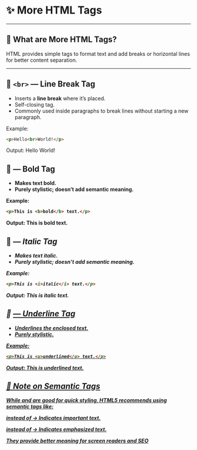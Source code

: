 
# ✨ More HTML Tags 

---

## 📌 What are More HTML Tags?

HTML provides simple tags to format text and add breaks or horizontal lines for better content separation.

---

## 🔹 `<br>` — Line Break Tag

- Inserts a **line break** where it’s placed.
- Self-closing tag.
- Commonly used inside paragraphs to break lines without starting a new paragraph.

Example:
```html
<p>Hello<br>World!</p>
```
Output:
Hello
World!

## 🔹 <b> — Bold Tag

- Makes text bold.
- Purely stylistic; doesn’t add semantic meaning.

Example:

```html
<p>This is <b>bold</b> text.</p>
```
Output:
This is **bold** text.

## 🔹 <i> — Italic Tag
- Makes text italic.
- Purely stylistic; doesn’t add semantic meaning.

Example:

```html
<p>This is <i>italic</i> text.</p>
```
Output:
This is *italic* text.

## 🔹 <u> — Underline Tag
- Underlines the enclosed text.
- Purely stylistic.

Example:

```html
<p>This is <u>underlined</u> text.</p>
```
Output:
This is <u>underlined</u> text.

## 🚨 Note on Semantic Tags
While <b> and <i> are good for quick styling, HTML5 recommends using semantic tags like:

<strong> instead of <b> → Indicates important text.

<em> instead of <i> → Indicates emphasized text.

They provide better meaning for screen readers and SEO